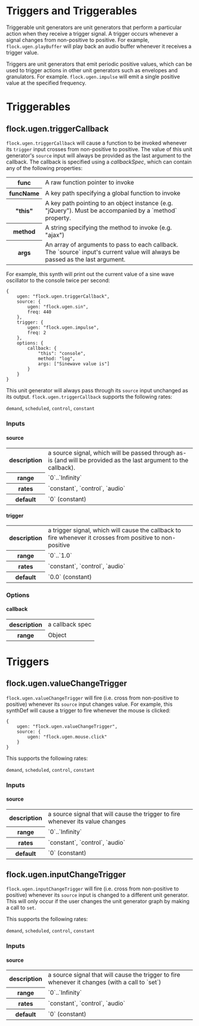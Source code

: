# Triggers and Triggerables #

Triggerable unit generators are unit generators that perform a particular action when they receive a trigger signal. A trigger occurs whenever a signal changes from non-positive to positive. For example, `flock.ugen.playBuffer` will play back an audio buffer whenever it receives a trigger value.

Triggers are unit generators that emit periodic positive values, which can be used to trigger actions in other unit generators such as envelopes and granulators. For example. `flock.ugen.impulse` will emit a single positive value at the specified frequency.

# Triggerables #

## flock.ugen.triggerCallback ##

`flock.ugen.triggerCallback` will cause a function to be invoked whenever its `trigger` input crosses from non-positive to positive. The value of this unit generator's `source` input will always be provided as the last argument to the callback. The callback is specified using a _callbackSpec_, which can contain any of the following properties:

<table>
    <tr>
        <th>func</th>
        <td>A raw function pointer to invoke</td>
    </tr>
    <tr>
        <th>funcName</th>
        <td>A key path specifying a global function to invoke</td>
    </tr>
    <tr>
        <th>"this"</th>
        <td>A key path pointing to an object instance (e.g. "jQuery"). Must be accompanied by a `method` property.</td>
    </tr>
    <tr>
        <th>method</th>
        <td>A string specifying the method to invoke (e.g. "ajax")</td>
    </tr>
    <tr>
        <th>args</th>
        <td>An array of arguments to pass to each callback. The `source` input's current value will always be passed as the last argument.</td>
    </tr>
</table>


For example, this synth will print out the current value of a sine wave oscillator to the console twice per second:

    {
        ugen: "flock.ugen.triggerCallback",
        source: {
            ugen: "flock.ugen.sin",
            freq: 440
        },
        trigger: {
            ugen: "flock.ugen.impulse",
            freq: 2
        },
        options: {
            callback: {
                "this": "console",
                method: "log",
                args: ["Sinewave value is"]
            }
        }
    }

This unit generator will always pass through its `source` input unchanged as its output. `flock.ugen.triggerCallback` supports the following rates:

`demand`, `scheduled`, `control`, `constant`


### Inputs ###

#### source ####
<table>
    <tr>
        <th>description</th>
        <td>a source signal, which will be passed through as-is (and will be provided as the last argument to the callback).</td>
    </tr>
    <tr>
        <th>range</th>
        <td>`0`..`Infinity`</td>
    </tr>
    <tr>
        <th>rates</th>
        <td>`constant`, `control`, `audio`</td>
    </tr>
    <tr>
        <th>default</th>
        <td>`0` (constant)</td>
    </tr>
</table>

#### trigger ####
<table>
    <tr>
        <th>description</th>
        <td>a trigger signal, which will cause the callback to fire whenever it crosses from positive to non-positive</td>
    </tr>
    <tr>
        <th>range</th>
        <td>`0`..`1.0`</td>
    </tr>
    <tr>
        <th>rates</th>
        <td>`constant`, `control`, `audio`</td>
    </tr>
    <tr>
        <th>default</th>
        <td>`0.0` (constant)</td>
    </tr>
</table>


### Options ###

#### callback ####
<table>
    <tr>
        <th>description</th>
        <td>a callback spec</td>
    </tr>
    <tr>
        <th>range</th>
        <td>Object</td>
    </tr>
</table>


# Triggers #

## flock.ugen.valueChangeTrigger ##

`flock.ugen.valueChangeTrigger` will fire (i.e. cross from non-positive to positive) whenever its `source` input changes value. For example, this synthDef will cause a trigger to fire whenever the mouse is clicked:

    {
        ugen: "flock.ugen.valueChangeTrigger",
        source: {
            ugen: "flock.ugen.mouse.click"
        }
    }

This supports the following rates:

`demand`, `scheduled`, `control`, `constant`

### Inputs ###

#### source ####
<table>
    <tr>
        <th>description</th>
        <td>a source signal that will cause the trigger to fire whenever its value changes</td>
    </tr>
    <tr>
        <th>range</th>
        <td>`0`..`Infinity`</td>
    </tr>
    <tr>
        <th>rates</th>
        <td>`constant`, `control`, `audio`</td>
    </tr>
    <tr>
        <th>default</th>
        <td>`0` (constant)</td>
    </tr>
</table>

## flock.ugen.inputChangeTrigger ##

`flock.ugen.inputChangeTrigger` will fire (i.e. cross from non-positive to positive) whenever its `source` input is changed to a different unit generator. This will only occur if the user changes the unit generator graph by making a call to `set`.

This supports the following rates:

`demand`, `scheduled`, `control`, `constant`

### Inputs ###

#### source ####
<table>
    <tr>
        <th>description</th>
        <td>a source signal that will cause the trigger to fire whenever it changes (with a call to `set`)</td>
    </tr>
    <tr>
        <th>range</th>
        <td>`0`..`Infinity`</td>
    </tr>
    <tr>
        <th>rates</th>
        <td>`constant`, `control`, `audio`</td>
    </tr>
    <tr>
        <th>default</th>
        <td>`0` (constant)</td>
    </tr>
</table>
